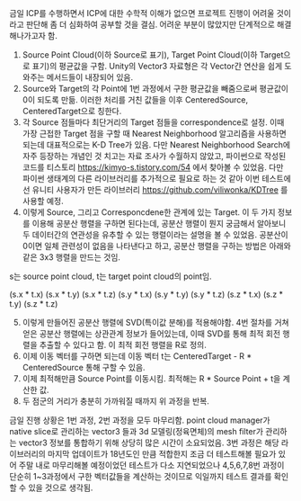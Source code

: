 금일 ICP를 수행하면서 ICP에 대한 수학적 이해가 없으면 프로젝트 진행이 어려울 것이라고 판단해 좀 더 심화하여 공부할 것을 결심. 어려운 부분이 많았지만 단계적으로 해결해나가고자 함.

1. Source Point Cloud(이하 Source로 표기), Target Point Cloud(이하 Target으로 표기)의 평균값을 구함. Unity의 Vector3 자료형은 각 Vector간 연산을 쉽게 도와주는 메서드들이 내장되어 있음.
2. Source와 Target의 각 Point에 1번 과정에서 구한 평균값을 빼줌으로써 평균값이 0이 되도록 만듦. 이러한 처리를 거친 값들을 이후 CenteredSource, CenteredTarget으로 칭한다.
3. 각 Source 점들마다 최단거리의 Target 점들을 correspondence로 설정. 이때 가장 근접한 Target 점을 구할 때 Nearest Neighborhood 알고리즘을 사용하면 되는데 대표적으로는 K-D Tree가 있음. 다만 Nearest Neighborhood Search에 자주 등장하는 개념인 것 치고는 자료 조사가 수월하지 않았고, 파이썬으로 작성된 코드를 티스토리 https://kimyo-s.tistory.com/54 에서 찾아볼 수 있었음. 다만 파이썬 생태계의 다른 라이브러리를 추가적으로 필요로 하는 것 같아 이번 테스트에선 유니티 사용자가 만든 라이브러리 https://github.com/viliwonka/KDTree 를 사용할 예정.
4. 이렇게 Source, 그리고 Corresponcdene한 관계에 있는 Target. 이 두 가지 정보를 이용해 공분산 행렬을 구하면 된다는데, 공분산 행렬이 뭔지 궁금해서 알아보니 두 데이터간의 연관성을 유추할 수 있는 행렬이라는 설명을 볼 수 있었음. 공분산이 0이면 일체 관련성이 없음을 나타낸다고 하고, 공분산 행렬을 구하는 방법은 아래와 같은 3x3 행렬을 만드는 것임.

s는 source point cloud, t는 target point cloud의 point임.

(s.x * t.x) (s.x * t.y) (s.x * t.z) 
(s.y * t.x) (s.y * t.y) (s.y * t.z)
(s.z * t.x) (s.z * t.y) (s.z * t.z)

5. 이렇게 만들어진 공분산 행렬에 SVD(특이값 분해)를 적용해야함. 4번 절차를 거쳐 얻은 공분산 행렬에는 상관관계 정보가 들어있는데, 이때 SVD를 통해 최적 회전 행렬을 추출할 수 있다고 함. 이 최적 회전 행렬을 R로 정의.
6. 이제 이동 벡터를 구하면 되는데 이동 벡터 t는 CenteredTarget - R * CenteredSource 통해 구할 수 있음.
7. 이제 최적해만큼 Source Point를 이동시킴. 최적해는 R * Source Point + t을 계산한 값.
8. 두 점군의 거리가 충분히 가까워질 때까지 위 과정을 반복.

금일 진행 상황은 1번 과정, 2번 과정을 모두 마무리함. point cloud manager가 native slice로 관리하는 vector3 들과 3d 모델링(정육면체)의 mesh filter가 관리하는 vector3 정보를 통합하기 위해 상당히 많은 시간이 소요되었음. 3번 과정은 해당 라이브러리의 마지막 업데이트가 18년도인 만큼 적합한지 조금 더 테스트해볼 필요가 있어 주말 내로 마무리해볼 예정이었던 테스트가 다소 지연되었으나 4,5,6,7,8번 과정이 단순히 1~3과정에서 구한 벡터값들을 계산하는 것이므로 익일까지 테스트 결과를 확인할 수 있을 것으로 생각됨.